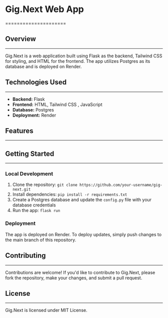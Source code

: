 # Gig.Next Web App
=====================

## Overview
-----------

Gig.Next is a web application built using Flask as the backend, Tailwind CSS for styling, and HTML for the frontend. The app utilizes Postgres as its database and is deployed on Render.

## Technologies Used
--------------------

* **Backend:** Flask
* **Frontend:** HTML, Tailwind CSS , JavaScript
* **Database:** Postgres
* **Deployment:** Render

## Features
-----------

<!-- List the key features of your app, e.g., user authentication, gig listing, search functionality, etc. -->

## Getting Started
-------------------

### Local Development

1. Clone the repository: `git clone https://github.com/your-username/gig-next.git`
2. Install dependencies: `pip install -r requirements.txt`
3. Create a Postgres database and update the `config.py` file with your database credentials
4. Run the app: `flask run`

### Deployment

The app is deployed on Render. To deploy updates, simply push changes to the main branch of this repository.

## Contributing
---------------

Contributions are welcome! If you'd like to contribute to Gig.Next, please fork the repository, make your changes, and submit a pull request.

## License
---------

Gig.Next is licensed under MIT License.

